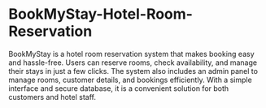 # BookMyStay-Hotel-Room-Reservation
BookMyStay is a hotel room reservation system that makes booking easy and hassle-free. Users can reserve rooms, check availability, and manage their stays in just a few clicks. The system also includes an admin panel to manage rooms, customer details, and bookings efficiently. With a simple interface and secure database, it is a convenient solution for both customers and hotel staff.
